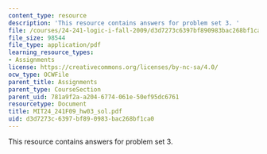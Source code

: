 ```yaml
---
content_type: resource
description: 'This resource contains answers for problem set 3. '
file: /courses/24-241-logic-i-fall-2009/d3d7273c6397bf890983bac268bf1ca0_MIT24_241F09_hw03_sol.pdf
file_size: 98544
file_type: application/pdf
learning_resource_types:
- Assignments
license: https://creativecommons.org/licenses/by-nc-sa/4.0/
ocw_type: OCWFile
parent_title: Assignments
parent_type: CourseSection
parent_uid: 781a9f2a-a204-6774-061e-50ef95dc6761
resourcetype: Document
title: MIT24_241F09_hw03_sol.pdf
uid: d3d7273c-6397-bf89-0983-bac268bf1ca0
---
```

This resource contains answers for problem set 3. 